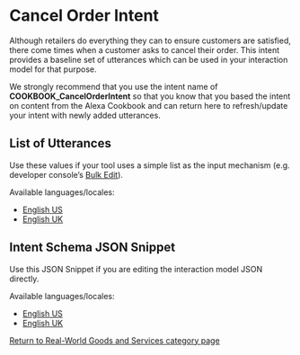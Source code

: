 # Cancel Order Intent
Although retailers do everything they can to ensure customers are satisfied, there come times when a customer asks to cancel their order. This intent provides a baseline set of utterances which can be used in your interaction model for that purpose.

We strongly recommend that you use the intent name of **COOKBOOK_CancelOrderIntent** so that you know that you based the intent on content from the Alexa Cookbook and can return here to refresh/update your intent with newly added utterances.

## List of Utterances
Use these values if your tool uses a simple list as the input mechanism (e.g. developer console’s [Bulk Edit](https://developer.amazon.com/docs/custom-skills/create-intents-utterances-and-slots.html#edit-or-upload-sample-utterances-in-bulk)).

Available languages/locales:
- [English US](./en-US.txt)
- [English UK](./en-GB.txt)

## Intent Schema JSON Snippet
Use this JSON Snippet if you are editing the interaction model JSON directly.

Available languages/locales:
- [English US](./en-US.json)
- [English UK](./en-GB.json)

[Return to Real-World Goods and Services category page](..)

